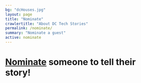 ```yaml
---
bg: "dcHouses.jpg"
layout: page
title: "Nominate"
crawlertitle: "About DC Tech Stories"
permalink: /nominate/
summary: "Nominate a guest"
active: nominate
---
```


<h1><a href="https://goo.gl/forms/rJjvRAW5bcmI6K7g2">Nominate</a> someone to tell their story!</h1>
